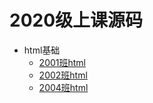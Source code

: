 # 2020级上课源码

- html基础
  - [2001班html](2001html/)
  - [2002班html](2002html/)
  - [2004班html](2004html/)
